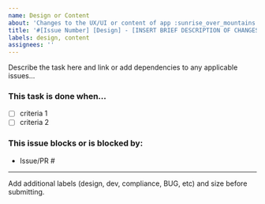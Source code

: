```yaml
---
name: Design or Content
about: 'Changes to the UX/UI or content of app :sunrise_over_mountains:'
title: '#[Issue Number] [Design] - [INSERT BRIEF DESCRIPTION OF CHANGES]'
labels: design, content
assignees: ''
---
```


Describe the task here and link or add dependencies to any applicable issues...

### This task is done when...

- [ ] criteria 1
- [ ] criteria 2

### This issue blocks or is blocked by:

- Issue/PR #

---

Add additional labels (design, dev, compliance, BUG, etc) and size before
submitting.
